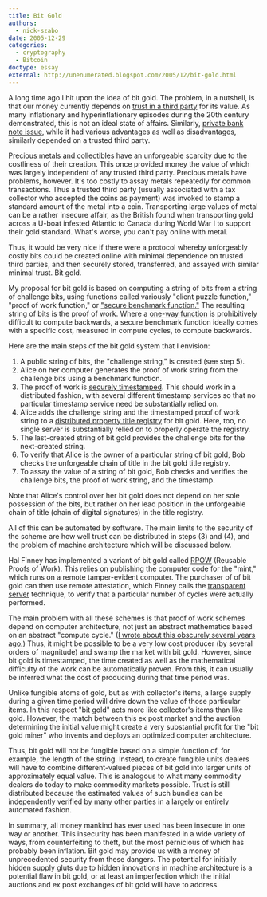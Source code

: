 ```yaml
---
title: Bit Gold
authors:
  - nick-szabo
date: 2005-12-29
categories:
  - cryptography
  - Bitcoin
doctype: essay
external: http://unenumerated.blogspot.com/2005/12/bit-gold.html
---
```


A long time ago I hit upon the idea of bit gold. The problem, in a nutshell, is that our money currently depends on [trust in a third party](/trusted-third-parties/) for its value. As many inflationary and hyperinflationary episodes during the 20th century demonstrated, this is not an ideal state of affairs. Similarly, [private bank note issue](http://unenumerated.blogspot.com/2005/11/flying-money-brief-overview.html), while it had various advantages as well as disadvantages, similarly depended on a trusted third party.

[Precious metals and collectibles](/shelling-out/) have an unforgeable scarcity due to the costliness of their creation. This once provided money the value of which was largely independent of any trusted third party. Precious metals have problems, however. It's too costly to assay metals repeatedly for common transactions. Thus a trusted third party (usually associated with a tax collector who accepted the coins as payment) was invoked to stamp a standard amount of the metal into a coin. Transporting large values of metal can be a rather insecure affair, as the British found when transporting gold across a U-boat infested Atlantic to Canada during World War I to support their gold standard. What's worse, you can't pay online with metal.

Thus, it would be very nice if there were a protocol whereby unforgeably costly bits could be created online with minimal dependence on trusted third parties, and then securely stored, transferred, and assayed with similar minimal trust. Bit gold.

My proposal for bit gold is based on computing a string of bits from a string of challenge bits, using functions called variously "client puzzle function," "proof of work function," or ["secure benchmark function."](/intrapolynomial-cryptography/) The resulting string of bits is the proof of work. Where a [one-way function](http://en.wikipedia.org/wiki/One_way_function) is prohibitively difficult to compute backwards, a secure benchmark function ideally comes with a specific cost, measured in compute cycles, to compute backwards.

Here are the main steps of the bit gold system that I envision:

1. A public string of bits, the "challenge string," is created (see step 5).
2. Alice on her computer generates the proof of work string from the challenge bits using a benchmark function.
3. The proof of work is [securely timestamped](https://web.archive.org/web/20060713073545/http://www.cs.ut.ee/~lipmaa/crypto/link/timestamping/). This should work in a distributed fashion, with several different timestamp services so that no particular timestamp service need be substantially relied on.
4. Alice adds the challenge string and the timestamped proof of work string to a [distributed property title registry](/secure-property-titles/) for bit gold. Here, too, no single server is substantially relied on to properly operate the registry.
5. The last-created string of bit gold provides the challenge bits for the next-created string.
6. To verify that Alice is the owner of a particular string of bit gold, Bob checks the unforgeable chain of title in the bit gold title registry.
7. To assay the value of a string of bit gold, Bob checks and verifies the challenge bits, the proof of work string, and the timestamp.

Note that Alice's control over her bit gold does not depend on her sole possession of the bits, but rather on her lead position in the unforgeable chain of title (chain of digital signatures) in the title registry.

All of this can be automated by software. The main limits to the security of the scheme are how well trust can be distributed in steps (3) and (4), and the problem of machine architecture which will be discussed below.

Hal Finney has implemented a variant of bit gold called [RPOW](/rpow/) (Reusable Proofs of Work). This relies on publishing the computer code for the "mint," which runs on a remote tamper-evident computer. The purchaser of of bit gold can then use remote attestation, which Finney calls the [transparent server](/finney/rpow/security.html) technique, to verify that a particular number of cycles were actually performed.

The main problem with all these schemes is that proof of work schemes depend on computer architecture, not just an abstract mathematics based on an abstract "compute cycle." ([I wrote about this obscurely several years ago.](/intrapolynomial-cryptography/)) Thus, it might be possible to be a very low cost producer (by several orders of magnitude) and swamp the market with bit gold. However, since bit gold is timestamped, the time created as well as the mathematical difficulty of the work can be automatically proven. From this, it can usually be inferred what the cost of producing during that time period was.

Unlike fungible atoms of gold, but as with collector's items, a large supply during a given time period will drive down the value of those particular items. In this respect "bit gold" acts more like collector's items than like gold. However, the match between this ex post market and the auction determining the initial value might create a very substantial profit for the "bit gold miner" who invents and deploys an optimized computer architecture.

Thus, bit gold will not be fungible based on a simple function of, for example, the length of the string. Instead, to create fungible units dealers will have to combine different-valued pieces of bit gold into larger units of approximately equal value. This is analogous to what many commodity dealers do today to make commodity markets possible. Trust is still distributed because the estimated values of such bundles can be independently verified by many other parties in a largely or entirely automated fashion.

In summary, all money mankind has ever used has been insecure in one way or another. This insecurity has been manifested in a wide variety of ways, from counterfeiting to theft, but the most pernicious of which has probably been inflation. Bit gold may provide us with a money of unprecedented security from these dangers. The potential for initially hidden supply gluts due to hidden innovations in machine architecture is a potential flaw in bit gold, or at least an imperfection which the initial auctions and ex post exchanges of bit gold will have to address.
